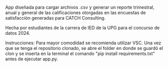 App diseñada para cargar archivos .csv
y generar un reporte trimestral, anual y general
de las calificaciones otorgadas en las encuestas
de satisfacción generadas para CATCH Consulting.

Hecha por estudiantes de la carrera de IED  de la 
UPG para el concurso de datos 2024.

Instrucciones: 
Para mayor comodidad se recomienda utilizar VSC.
Una vez que se tenga el repositorio clonado, se abre el folder en donde se guardó el clon y se inserta en la terminal el comando "pip install requirements.txt" antes de ejecutar app.py.

